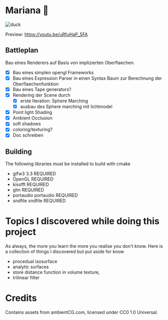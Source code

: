 # Mariana 🦆

![duck](https://upload.wikimedia.org/wikipedia/commons/1/1a/Anas_platyrhynchos_oustaleti_last_male.jpg)

Preview: https://youtu.be/uRfuHaP_5FA

## Battleplan

Bau eines Renderers auf Basis von implizierten Oberflaechen.
- [x] Bau eines simplen opengl Frameworks
- [X] Bau eines Expression Parser in einen Syntax Baum zur Berechnung der Oberflaechenfunktion
- [x] Bau eines Tape generators?
- [x] Rendering der Scene durch
    - [x] erste Iteration: Sphere Marching 
    - [x] ausbau des Sphere marching mit lichtmodel
- [x] Point light Shading
- [x] Ambient Occlusion
- [x] soft shadows
- [x] coloring/texturing?
- [x] Doc schreiben

## Building

The following libraries must be installed to build with cmake
- glfw3 3.3 REQUIRED
- OpenGL REQUIRED
- kissfft REQUIRED
- glm REQUIRED
- portaudio portaudio REQUIRED
- sndfile sndfile REQUIRED

# Topics I discovered while doing this project

As always, the more you learn the more you realise you don't know.
Here is a collection of things I discovered but put aside for know
- procedual isosurface
- analytic surfaces
- store distance function in volume texture, 
- trilinear filter

# Credits

Contains assets from ambientCG.com, licensed under CC0 1.0 Universal.

